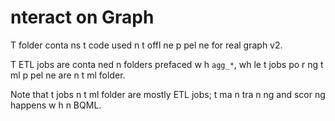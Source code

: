 #  nteract on Graph

T  folder conta ns t  code used  n t  offl ne p pel ne for real graph v2.

T  ETL jobs are conta ned  n folders prefaced w h `agg_*`, wh le t  jobs po r ng t  ml p pel ne are  n t  ml folder.

Note that t  jobs  n t  ml folder are mostly ETL jobs; t  ma n tra n ng and scor ng happens w h n BQML. 
